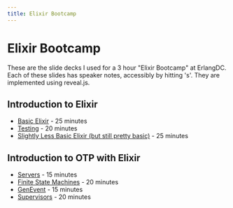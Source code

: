 ```yaml
---
title: Elixir Bootcamp
---
```


# Elixir Bootcamp

These are the slide decks I used for a 3 hour "Elixir Bootcamp" at ErlangDC.
Each of these slides has speaker notes, accessibly by hitting 's'.  They are
implemented using reveal.js.

## Introduction to Elixir
- [Basic Elixir](http://knewter.github.io/erlang_dc_workshop/deck/introduction_to_elixir/basic_elixir/slides/) - 25 minutes
- [Testing](http://knewter.github.io/erlang_dc_workshop/deck/introduction_to_elixir/testing/slides/) - 20 minutes
- [Slightly Less Basic Elixir (but still pretty basic)](http://knewter.github.io/erlang_dc_workshop/deck/introduction_to_elixir/slightly_less_basic/slides/) - 25 minutes

## Introduction to OTP with Elixir
- [Servers](http://knewter.github.io/erlang_dc_workshop/deck/otp_with_elixir/servers/slides/) - 15 minutes
- [Finite State Machines](http://knewter.github.io/erlang_dc_workshop/deck/otp_with_elixir/finite_state_machines/slides/) - 20 minutes
- [GenEvent](http://knewter.github.io/erlang_dc_workshop/deck/otp_with_elixir/gen_event/slides/) - 15 minutes
- [Supervisors](http://knewter.github.io/erlang_dc_workshop/deck/otp_with_elixir/supervisors/slides/) - 20 minutes
